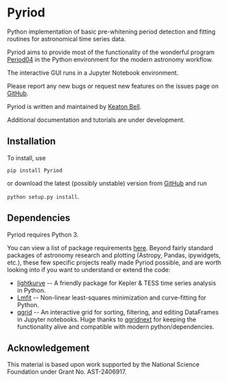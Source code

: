 # Pyriod

Python implementation of basic pre-whitening period detection and fitting routines for astronomical time series data.  

Pyriod aims to provide most of the functionality of the wonderful program [Period04](https://www.period04.net/) in the Python environment for the modern astronomy workflow.

The interactive GUI runs in a Jupyter Notebook environment.

Please report any new bugs or request new features on the issues page on [GitHub](https://github.com/keatonb/Pyriod/issues).

Pyriod is written and maintained by [Keaton Bell](https://keaton.commons.gc.cuny.edu/).

Additional documentation and tutorials are under development.

## Installation

To install, use

```pip install Pyriod```

or download the latest (possibly unstable) version from [GitHub](https://github.com/keatonb/Pyriod) and run

```python setup.py install```.

## Dependencies

Pyriod requires Python 3.

You can view a list of package requirements [here](https://github.com/keatonb/Pyriod/blob/master/requirements.txt). Beyond fairly standard packages of astronomy research and plotting (Astropy, Pandas, ipywidgets, etc.), these few specific projects really made Pyriod possible, and are worth looking into if you want to understand or extend the code:

 * [lightkurve](https://docs.lightkurve.org/) -- A friendly package for Kepler & TESS time series analysis in Python.
 * [Lmfit](https://lmfit.github.io/lmfit-py/) -- Non-linear least-squares minimization and curve-fitting for Python.
 * [qgrid](https://github.com/quantopian/qgrid) -- An interactive grid for sorting, filtering, and editing DataFrames in Jupyter notebooks. Huge thanks to [qgridnext](https://github.com/zhihanyue/qgridnext/) for keeping the functionality alive and compatible with modern python/dependencies.

## Acknowledgement

This material is based upon work supported by the National
Science Foundation under Grant No. AST-2406917.

